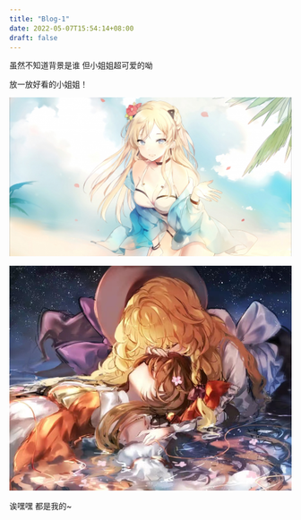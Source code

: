 ```yaml
---
title: "Blog-1"
date: 2022-05-07T15:54:14+08:00
draft: false
---
```




虽然不知道背景是谁 但小姐姐超可爱的呦

放一放好看的小姐姐！

![bg](/images/RealBg.jpg)

![avatar](/images/avatar.jpg)

诶嘿嘿 都是我的~

